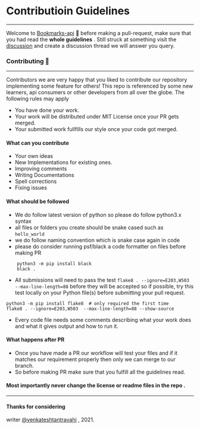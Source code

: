 # Contributioin Guidelines 
---

Welcome to <a href="https://github.com/venkateshtantravahi/bookmarks-api">Bookmarks-api</a> 👏 before making a pull-request, make sure that you had read the **whole guidelines** . Still struck at something visit the <a href="https://github.com/venkateshtantravahi/bookmarks-api/discussions">discussion</a> and create a discussion thread we will answer you query.

### Contributing 🌠
---
Contributors we are very happy that you liked to contribute our repository implementing some feature for others! This repo is referenced by some new learners, api consumers or other developers from all over the globe. The following rules may apply 
- You have done your work. 
- Your work will be distributed under MIT License once your PR gets merged.
- Your submitted work fullfills our style once your code got merged.

#### What can you contribute
- Your own ideas
- New Implementations for existing ones.
- Improving comments
- Writing Documentations 
- Spell corrections 
- Fixing issues

#### What should be followed
- We do follow latest version of python so please do follow python3.x syntax 
- all files or folders you create should be snake cased such as ```hello_world``` 
- we do follow naming convention which is snake case again in code
- please do consider running psf/black a code formatter on files before making PR 
```
    python3 -m pip install black
    black .
```
- All submissions will need to pass the test `flake8 . --ignore=E203,W503 --max-line-length=88` before they will be accepted so if possible, try this test locally on your Python file(s) before submitting your pull request. 
```
python3 -m pip install flake8  # only required the first time 
flake8 . --ignore=E203,W503  --max-line-length=88 --show-source
```
- Every code file needs some comments describing what your work does and what it gives output and how to run it.

#### What happens after PR
- Once you have made a PR our workflow will test your files and if it matches our requirement properly then only we can merge to our branch.
- So before making PR make sure that you fulfill all the guidelines read.


#### Most importantly never change the license or readme files in the repo .

--- 

#### Thanks for considering 

writer <a href="https://github.com/venkateshtantravahi">@venkateshtantravahi</a> , 2021.